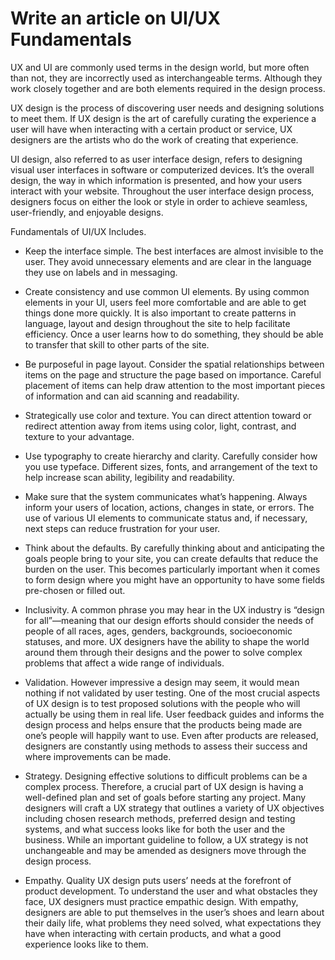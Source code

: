 # Write an article on UI/UX Fundamentals

UX and UI are commonly used terms in the design world, but more often than not, they are incorrectly used as interchangeable terms. Although they work closely together and are both elements required in the design process.

UX design is the process of discovering user needs and designing solutions to meet them. If UX design is the art of carefully curating the experience a user will have when interacting with a certain product or service, UX designers are the artists who do the work of creating that experience.

UI design, also referred to as user interface design, refers to designing visual user interfaces in software or computerized devices. It’s the overall design, the way in which information is presented, and how your users interact with your website. Throughout the user interface design process, designers focus on either the look or style in order to achieve seamless, user-friendly, and enjoyable designs.

Fundamentals of UI/UX Includes.

- Keep the interface simple. The best interfaces are almost invisible to the user. They avoid unnecessary elements and are clear in the language they use on labels and in messaging.

- Create consistency and use common UI elements. By using common elements in your UI, users feel more comfortable and are able to get things done more quickly.  It is also important to create patterns in language, layout and design throughout the site to help facilitate efficiency. Once a user learns how to do something, they should be able to transfer that skill to other parts of the site. 

- Be purposeful in page layout.  Consider the spatial relationships between items on the page and structure the page based on importance. Careful placement of items can help draw attention to the most important pieces of information and can aid scanning and readability.

- Strategically use color and texture. You can direct attention toward or redirect attention away from items using color, light, contrast, and texture to your advantage.

- Use typography to create hierarchy and clarity. Carefully consider how you use typeface. Different sizes, fonts, and arrangement of the text to help increase scan ability, legibility and readability.

- Make sure that the system communicates what’s happening.  Always inform your users of location, actions, changes in state, or errors. The use of various UI elements to communicate status and, if necessary, next steps can reduce frustration for your user. 

- Think about the defaults. By carefully thinking about and anticipating the goals people bring to your site, you can create defaults that reduce the burden on the user.  This becomes particularly important when it comes to form design where you might have an opportunity to have some fields pre-chosen or filled out.

- Inclusivity. A common phrase you may hear in the UX industry is “design for all”—meaning that our design efforts should consider the needs of people of all races, ages, genders, backgrounds, socioeconomic statuses, and more. UX designers have the ability to shape the world around them through their designs and the power to solve complex problems that affect a wide range of individuals.

- Validation. However impressive a design may seem, it would mean nothing if not validated by user testing. One of the most crucial aspects of UX design is to test proposed solutions with the people who will actually be using them in real life. User feedback guides and informs the design process and helps ensure that the products being made are one’s people will happily want to use. Even after products are released, designers are constantly using methods to assess their success and where improvements can be made.

- Strategy. Designing effective solutions to difficult problems can be a complex process. Therefore, a crucial part of UX design is having a well-defined plan and set of goals before starting any project. Many designers will craft a UX strategy that outlines a variety of UX objectives including chosen research methods, preferred design and testing systems, and what success looks like for both the user and the business. While an important guideline to follow, a UX strategy is not unchangeable and may be amended as designers move through the design process.

- Empathy. Quality UX design puts users’ needs at the forefront of product development. To understand the user and what obstacles they face, UX designers must practice empathic design. With empathy, designers are able to put themselves in the user’s shoes and learn about their daily life, what problems they need solved, what expectations they have when interacting with certain products, and what a good experience looks like to them.
